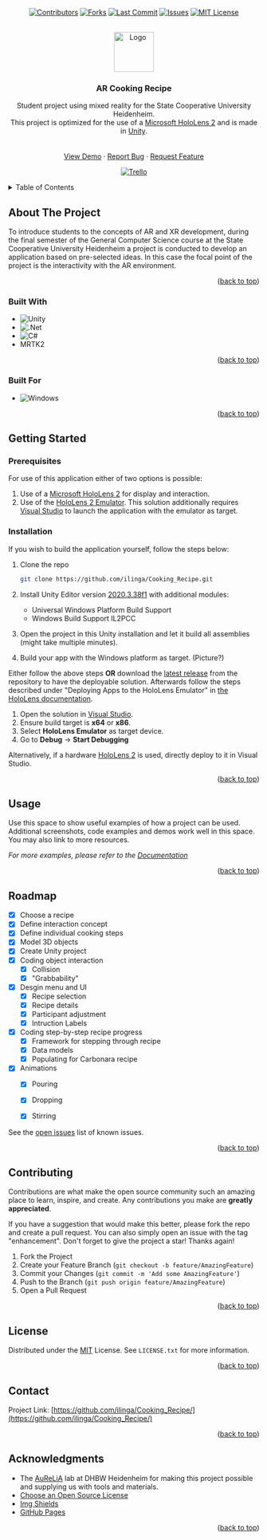 <a name="readme-top"></a>

<!-- LINK AUF TRELLO -->

<div align="center">

[![Contributors][contributors-shield]][contributors-url]
[![Forks][forks-shield]][forks-url]
[![Last Commit][last-commit-shield]][last-commit-url]
[![Issues][issues-shield]][issues-url]
[![MIT License][license-shield]][license-url]

</div>


<!-- PROJECT LOGO -->
<br />
<div align="center">
  <a href="https://github.com/othneildrew/Best-README-Template">
    <img src="images/logo.png" alt="Logo" width="80" height="80">
  </a>

  <h3 align="center">AR Cooking Recipe</h3>

  <p align="center">
    Student project using mixed reality for the State Cooperative University Heidenheim.<br />
    This project is optimized for the use of a <a href="https://www.microsoft.com/en-us/hololens/hardware">Microsoft HoloLens 2</a> and is made in <a href="https://unity.com/">Unity</a>.
    <br />
    <!-- <a href="https://github.com/othneildrew/Best-README-Template"><strong>Explore the docs »</strong></a> -->
    <br />
    <br />
    <a href="https://github.com/othneildrew/Best-README-Template">View Demo</a>
    ·
    <a href="https://github.com/othneildrew/Best-README-Template/issues">Report Bug</a>
    ·
    <a href="https://github.com/othneildrew/Best-README-Template/issues">Request Feature</a>
  </p>
</div>
<div align="center">

[![Trello][trello-shield]][trello-url]

</div>



<!-- TABLE OF CONTENTS -->
<details>
  <summary>Table of Contents</summary>
  <ol>
    <li>
      <a href="#about-the-project">About The Project</a>
      <ul>
        <li><a href="#built-with">Built With</a></li>
      </ul>
    </li>
    <li>
      <a href="#getting-started">Getting Started</a>
      <ul>
        <li><a href="#prerequisites">Prerequisites</a></li>
        <li><a href="#installation">Installation</a></li>
      </ul>
    </li>
    <li><a href="#usage">Usage</a></li>
    <li><a href="#roadmap">Roadmap</a></li>
    <li><a href="#contributing">Contributing</a></li>
    <li><a href="#license">License</a></li>
    <li><a href="#contact">Contact</a></li>
    <li><a href="#acknowledgments">Acknowledgments</a></li>
  </ol>
</details>



<!-- ABOUT THE PROJECT -->
## About The Project

<!-- [![Product Name Screen Shot][product-screenshot]](https://example.com) -->

To introduce students to the concepts of AR and XR development, during the final semester of the General Computer Science course at the State Cooperative University Heidenheim a project is conducted to develop an application based on pre-selected ideas. In this case the focal point of the project is the interactivity with the AR environment.

<p align="right">(<a href="#readme-top">back to top</a>)</p>



### Built With


* ![Unity](https://img.shields.io/badge/unity-%23000000.svg?style=for-the-badge&logo=unity&logoColor=white)
* ![.Net](https://img.shields.io/badge/.NET-5C2D91?style=for-the-badge&logo=.net&logoColor=white)
* ![C#](https://img.shields.io/badge/c%23-%23239120.svg?style=for-the-badge&logo=c-sharp&logoColor=white)
* MRTK2

<p align="right">(<a href="#readme-top">back to top</a>)</p>

### Built For


* ![Windows](https://img.shields.io/badge/Windows-0078D6?style=for-the-badge&logo=windows&logoColor=white)

<p align="right">(<a href="#readme-top">back to top</a>)</p>


<!-- GETTING STARTED -->
## Getting Started

### Prerequisites

For use of this application either of two options is possible:
1. Use of a <a href="https://www.microsoft.com/en-us/hololens/hardware">Microsoft HoloLens 2</a> for display and interaction.
2. Use of the <a href="https://docs.microsoft.com/en-us/windows/mixed-reality/develop/advanced-concepts/using-the-hololens-emulator">HoloLens 2 Emulator</a>. This solution additionally requires <a href="https://visualstudio.microsoft.com/downloads/">Visual Studio</a> to launch the application with the emulator as target.

### Installation

If you wish to build the application yourself, follow the steps below:

1. Clone the repo
   ```sh
   git clone https://github.com/ilinga/Cooking_Recipe.git
   ```

2. Install Unity Editor version <a href="https://unity3d.com/unity/whats-new/2020.3.38">2020.3.38f1</a> with additional modules:
    * Universal Windows Platform Build Support
    * Windows Build Support IL2PCC

3. Open the project in this Unity installation and let it build all assemblies (might take multiple minutes).
4. Build your app with the Windows platform as target. (Picture?)

Either follow the above steps <b>OR</b> download the <a href="https://github.com/ilinga/Cooking_Recipe/releases">latest release</a> from the repository to have the deployable solution.
Afterwards follow the steps described under "Deploying Apps to the HoloLens Emulator" in <a href="https://docs.microsoft.com/en-us/windows/mixed-reality/develop/advanced-concepts/using-the-hololens-emulator#deploying-apps-to-the-hololens-emulator">the HoloLens documentation</a>.
1. Open the solution in <a href="https://visualstudio.microsoft.com/downloads/">Visual Studio</a>.
2. Ensure build target is <b>x64</b> or <b>x86</b>.
3. Select <b>HoloLens Emulator</b> as target device.
4. Go to <b>Debug</b> -> <b>Start Debugging</b>

Alternatively, if a hardware <a href="https://www.microsoft.com/en-us/hololens/hardware">HoloLens 2</a> is used, directly deploy to it in Visual Studio.

<p align="right">(<a href="#readme-top">back to top</a>)</p>



<!-- USAGE EXAMPLES -->
## Usage

Use this space to show useful examples of how a project can be used. Additional screenshots, code examples and demos work well in this space. You may also link to more resources.

_For more examples, please refer to the [Documentation](https://example.com)_

<p align="right">(<a href="#readme-top">back to top</a>)</p>



<!-- ROADMAP -->
## Roadmap

- [x] Choose a recipe
- [x] Define interaction concept
- [x] Define individual cooking steps
- [x] Model 3D objects
- [x] Create Unity project
- [x] Coding object interaction
    - [x] Collision
    - [x] "Grabbability"
- [x] Desgin menu and UI
    - [x] Recipe selection
    - [x] Recipe details
    - [x] Participant adjustment
    - [x] Intruction Labels
- [x] Coding step-by-step recipe progress
    - [x] Framework for stepping through recipe
    - [x] Data models
    - [x] Populating for Carbonara recipe
- [x] Animations
    - [x] Pouring
    - [x] Dropping
    - [x] Stirring  


See the [open issues](https://github.com/ilinga/Cooking_Recipe/issues) list of known issues.

<p align="right">(<a href="#readme-top">back to top</a>)</p>



<!-- CONTRIBUTING -->
## Contributing

Contributions are what make the open source community such an amazing place to learn, inspire, and create. Any contributions you make are **greatly appreciated**.

If you have a suggestion that would make this better, please fork the repo and create a pull request. You can also simply open an issue with the tag "enhancement".
Don't forget to give the project a star! Thanks again!

1. Fork the Project
2. Create your Feature Branch (`git checkout -b feature/AmazingFeature`)
3. Commit your Changes (`git commit -m 'Add some AmazingFeature'`)
4. Push to the Branch (`git push origin feature/AmazingFeature`)
5. Open a Pull Request

<p align="right">(<a href="#readme-top">back to top</a>)</p>



<!-- LICENSE -->
## License

Distributed under the [MIT](https://en.wikipedia.org/wiki/MIT_License) License. See `LICENSE.txt` for more information.

<p align="right">(<a href="#readme-top">back to top</a>)</p>



<!-- CONTACT -->
## Contact

Project Link: [https://github.com/ilinga/Cooking_Recipe/](https://github.com/ilinga/Cooking_Recipe/)

<p align="right">(<a href="#readme-top">back to top</a>)</p>



<!-- ACKNOWLEDGMENTS -->
## Acknowledgments

* The [AuReLiA](https://www.heidenheim.dhbw.de/forschung-transfer/labore/aurelia) lab at DHBW Heidenheim for making this project possible and supplying us with tools and materials.
* [Choose an Open Source License](https://choosealicense.com)
* [Img Shields](https://shields.io)
* [GitHub Pages](https://pages.github.com)

<p align="right">(<a href="#readme-top">back to top</a>)</p>



<!-- MARKDOWN LINKS & IMAGES -->
<!-- https://www.markdownguide.org/basic-syntax/#reference-style-links -->
[contributors-shield]: https://img.shields.io/github/contributors/ilinga/Cooking_Recipe?style=for-the-badge
[contributors-url]: https://github.com/ilinga/Cooking_Recipe/graphs/contributors
[forks-shield]: https://img.shields.io/github/forks/ilinga/Cooking_Recipe?style=for-the-badge
[forks-url]: https://github.com/ilinga/Cooking_Recipe/network/members
[last-commit-shield]: https://img.shields.io/github/last-commit/ilinga/Cooking_Recipe?style=for-the-badge
[last-commit-url]: https://github.com/ilinga/Cooking_Recipe/graphs/commit-activity
[issues-shield]: https://img.shields.io/github/issues/ilinga/Cooking_Recipe/issues?style=for-the-badge
[issues-url]: https://github.com/ilinga/Cooking_Recipe/issues
[license-shield]: https://img.shields.io/github/license/ilinga/Cooking_Recipe?style=for-the-badge
[license-url]: https://github.com/ilinga/Cooking_Recipe/blob/main/LICENSE
[product-screenshot]: images/screenshot.png


[trello-shield]: https://img.shields.io/badge/Trello-%23026AA7.svg?style=for-the-badge&logo=Trello&logoColor=white
[trello-url]: https://trello.com/b/yeJ4cP26/aufgaben


[Next.js]: https://img.shields.io/badge/next.js-000000?style=for-the-badge&logo=nextdotjs&logoColor=white
[Next-url]: https://nextjs.org/
[React.js]: https://img.shields.io/badge/React-20232A?style=for-the-badge&logo=react&logoColor=61DAFB
[React-url]: https://reactjs.org/
[Vue.js]: https://img.shields.io/badge/Vue.js-35495E?style=for-the-badge&logo=vuedotjs&logoColor=4FC08D
[Vue-url]: https://vuejs.org/
[Angular.io]: https://img.shields.io/badge/Angular-DD0031?style=for-the-badge&logo=angular&logoColor=white
[Angular-url]: https://angular.io/
[Svelte.dev]: https://img.shields.io/badge/Svelte-4A4A55?style=for-the-badge&logo=svelte&logoColor=FF3E00
[Svelte-url]: https://svelte.dev/
[Laravel.com]: https://img.shields.io/badge/Laravel-FF2D20?style=for-the-badge&logo=laravel&logoColor=white
[Laravel-url]: https://laravel.com
[Bootstrap.com]: https://img.shields.io/badge/Bootstrap-563D7C?style=for-the-badge&logo=bootstrap&logoColor=white
[Bootstrap-url]: https://getbootstrap.com
[JQuery.com]: https://img.shields.io/badge/jQuery-0769AD?style=for-the-badge&logo=jquery&logoColor=white
[JQuery-url]: https://jquery.com 
